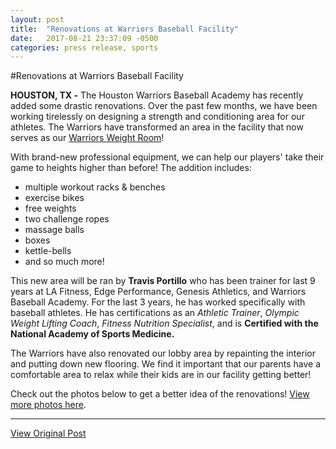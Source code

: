```yaml
---
layout: post
title:  "Renovations at Warriors Baseball Facility"
date:   2017-08-21 23:37:09 -0500
categories: press release, sports
---
```

#Renovations at Warriors Baseball Facility

**HOUSTON, TX -** The Houston Warriors Baseball Academy has recently added some drastic renovations.  Over the past few months, we have been working tirelessly on designing a strength and conditioning area for our athletes.  The Warriors have transformed an area in the facility that now serves as our [Warriors Weight Room](https://www.houstonwarriors.org/weight-room)!

With brand-new professional equipment, we can help our players' take their game to heights higher than before!
The addition includes:
- multiple workout racks & benches
- exercise bikes
- free weights
- two challenge ropes
- massage balls
- boxes
- kettle-bells
- and so much more!


This new area will be ran by **Travis Portillo** who has been trainer for last 9 years at LA Fitness, Edge Performance, Genesis Athletics, and Warriors Baseball Academy.  For the last 3 years, he has worked specifically with baseball athletes.  He has certifications as an *Athletic Trainer*, *Olympic Weight Lifting Coach*, *Fitness Nutrition Specialist*, and is **Certified with the National Academy of Sports Medicine.**

The Warriors have also renovated our lobby area by repainting the interior and putting down new flooring.  We find it important that our parents have a comfortable area to relax while their kids are in our facility getting better!

Check out the photos below to get a better idea of the renovations!  [View more photos here](https://www.houstonwarriors.org/facility).

----

[View Original Post](https://www.houstonwarriors.org/single-post/2017/08/21/Renovations-at-Warriors-Baseball-Facility)

